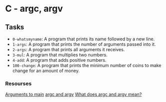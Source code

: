 # C - argc, argv

## Tasks

- `0-whatsmyname`: A program that prints its name followed by a new line.
- `1-args`: A program that prints the number of arguments passed into it.
- `2-args`: A program that prints all arguments it receives.
- `3-mul`: A program that multiplies two numbers.
- `4-add`: A program that adds positive numbers.
- `100-change`: A program that prints the minimum number of coins to make change for an amount of money.

### Resourses

[Arguments to main](https://publications.gbdirect.co.uk//c_book/chapter10/arguments_to_main.html)
[argc and argv](http://crasseux.com/books/ctutorial/argc-and-argv.html)
[What does argc and argv mean?](https://m.youtube.com/watch?v=aP1ijjeZc24)
